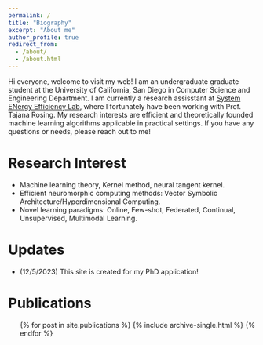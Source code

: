 ```yaml
---
permalink: /
title: "Biography"
excerpt: "About me"
author_profile: true
redirect_from: 
  - /about/
  - /about.html
---
```


Hi everyone, welcome to visit my web! I am an undergraduate graduate student at the University of California, San Diego in Computer Science and Engineering Department. I am currently a research assisstant at [System ENergy Efficiency Lab](http://varys.ucsd.edu/), where I fortunately have been working with Prof. Tajana Rosing. My research interests are efficient and theoretically founded machine learning algorithms applicable in practical settings. If you have any questions or needs, please reach out to me!

Research Interest
======
- Machine learning theory, Kernel method, neural tangent kernel.
- Efficient neuromorphic computing methods: Vector Symbolic Architecture/Hyperdimensional Computing.
- Novel learning paradigms: Online, Few-shot, Federated, Continual, Unsupervised, Multimodal Learning.


Updates
======
- (12/5/2023) This site is created for my PhD application!


Publications
======
  <ul>{% for post in site.publications %}
    {% include archive-single.html %}
  {% endfor %}</ul>
